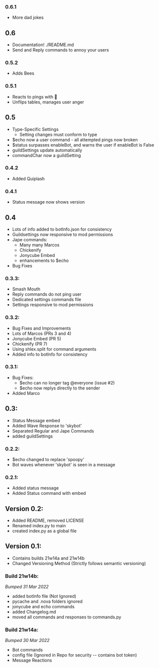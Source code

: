 ### 0.6.1
- More dad jokes

## 0.6
- Documentation! ./README.md
- Send and Reply commands to annoy your users

### 0.5.2
- Adds Bees

### 0.5.1
- Reacts to pings with :eyes:
- Unflips tables, manages user anger

## 0.5
- Type-Specific Settings
	- Setting changes must conform to type
- $echo now a user command - all attempted pings now broken
- $status surpasses enableBot, and warns the user if enableBot is False
- guildSettings update automatically
- commandChar now a guildSetting


### 0.4.2
- Added Quiplash

### 0.4.1
- Status message now shows version

## 0.4
- Lots of info added to botInfo.json for consistency
- Guildsettings now responsive to mod permissions
- Jape commands:
	- Many many Marcos
	- Chickenify
	- Jonycube Embed
	- enhancements to $echo
- Bug Fixes


### 0.3.3: 
- Smash Mouth
- Reply commands do not ping user
- Dedicated settings commands file
- Settings responsive to mod permissions

### 0.3.2:
- Bug Fixes and Improvements
- Lots of Marcos (PRs 3 and 4)
- Jonycube Embed (PR 5)
- Chickenify (PR  7)
- Using shlex.split for command arguments
- Added info to botInfo for consistency

### 0.3.1:
- Bug Fixes:
	- $echo can no longer tag @everyone (issue #2)
	- $echo now replys directly to the sender
- Added Marco


## 0.3:
- Status Message embed
- Added Wave Response to 'skybot'
- Separated Regular and Jape Commands
- added guildSettings

### 0.2.2:
- $echo changed to replace 'spoopy'
- Bot waves whenever 'skybot' is seen in a message

### 0.2.1:
- Added status message
- Added Status command with embed

## Version 0.2:
- Added README, removed LICENSE
- Renamed index.py to main
- created index.py as a global file 

## Version 0.1:
- Contains builds 21w14a and 21w14b
- Changed Versioning Method (Strictly follows semantic versioning)

### Build 21w14b:
*Bumped 31 Mar 2022*
- added botInfo file (Not Ignored)
- pycache and .nova folders ignored
- jonycube and echo commands
- added Changelog.md
- moved all commands and responses to commands.py

### Build 21w14a:
*Bumped 30 Mar 2022*
- Bot commands
- config file (Ignored in Repo for security -- contains bot token)
- Message Reactions